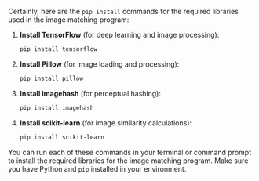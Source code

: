 Certainly, here are the `pip install` commands for the required libraries used in the image matching program:

1. **Install TensorFlow** (for deep learning and image processing):
   ```bash
   pip install tensorflow
   ```

2. **Install Pillow** (for image loading and processing):
   ```bash
   pip install pillow
   ```

3. **Install imagehash** (for perceptual hashing):
   ```bash
   pip install imagehash
   ```

4. **Install scikit-learn** (for image similarity calculations):
   ```bash
   pip install scikit-learn
   ```

You can run each of these commands in your terminal or command prompt to install the required libraries for the image matching program. Make sure you have Python and `pip` installed in your environment.
